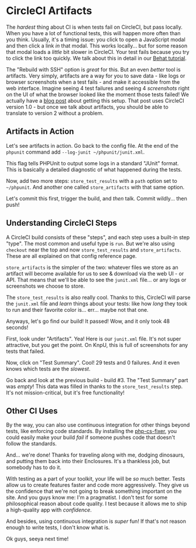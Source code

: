 # CircleCI Artifacts

The *hardest* thing about CI is when tests fail on CircleCI, but pass locally. When
you have a lot of functional tests, this will happen more often than you think. Usually,
it's a timing issue: you click to open a JavaScript modal and then click a link *in*
that modal. This works locally... but for some reason that modal loads a *little*
bit slower in CircleCI. Your test fails because you try to click the link too quickly.
We talk about this in detail in our [Behat tutorial](https://knpuniversity.com/screencast/behat/javascript-waiting).

The "Rebuild with SSH" option is *great* for this. But an even *better* tool is
artifacts. Very simply, artifacts are a way for you to save data - like logs
or browser screenshots when a test fails - and make it accessible from the web
interface. Imagine seeing 4 test failures and seeing 4 *screenshots* right on the
UI of what the browser looked like the moment those tests failed! We actually have
a [blog post](https://knpuniversity.com/blog/circle-ci-behat-screenshots) about
getting this setup. That post uses CircleCI version 1.0 - but once we talk about
artifacts, you should be able to translate to version 2 without a problem.

## Artifacts in Action

Let's see artifacts in action. Go back to the config file. At the end of the
`phpunit` command add `--log-junit ~/phpunit/junit.xml`.

This flag tells PHPUnit to output some logs in a standard "JUnit" format. This is
basically a detailed diagnostic of what happened during the tests.

Now, add two more steps: `store_test_results` with a `path` option set to `~/phpunit`.
And another one called `store_artifacts` with that same option.

Let's commit this first, trigger the build, and *then* talk. Commit wildly... then push!

## Understanding CircleCI Steps

A CircleCI build consists of these "steps", and each step uses a built-in step "type".
The most common and useful type is `run`. But we're also using `checkout` near the
top and now `store_test_results` and `store_artifacts`. These are all explained on
that config reference page.

`store_artifacts` is the simpler of the two: whatever files we store as an artifact
will become available for us to see & download via the web UI - or API. That means
that we'll be able to see the `junit.xml` file... or any logs or screenshots we choose
to store.

The `store_test_results` is also really cool. Thanks to this, CircleCI will parse
the `junit.xml` file and *learn* things about your tests: like how *long* they took
to run and their favorite color is... err... maybe not that one.

Anyways, let's go find our build! It passed! Wow, and it only took 48 seconds!

First, look under "Artifacts". Yea! Here is our `junit.xml` file. It's not super
attractive, but you get the point. On KnpU, this is full of screenshots for any tests
that failed.

Now, click on "Test Summary". Cool! 29 tests and 0 failures. And it even knows which
tests are the *slowest*.

Go back and look at the previous build - build #3. The "Test Summary" part was *empty*!
This data was filled in thanks to the `store_test_results` step. It's not mission-critical,
but it's free functionality!

## Other CI Uses

By the way, you can also use continuous integration for other things beyond tests,
like enforcing code standards. By installing the [php-cs-fixer](https://github.com/FriendsOfPHP/PHP-CS-Fixer),
you could easily make your build *fail* if someone pushes code that doesn't follow
the standards.

And... we're done! Thanks for traveling along with me, dodging dinosaurs, and putting
them back into their Enclosures. It's a thankless job, but somebody has to do it.

With testing as a part of your toolkit, your life will be *so* much better. Tests
allow us to create features faster and code more aggressively. They give us the confidence
that we're not going to break something important on the site. And you guys know me:
I'm a pragmatist. I don't test for some philosophical reason about code quality.
I test because it allows me to ship a high-quality app with *confidence*.

And besides, using continuous integration is *super* fun! If that's not reason enough to 
write tests, I don't know what is.

Ok guys, seeya next time!
